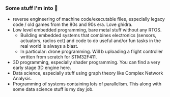 ### Some stuff I'm into 👋

* reverse engineering of machine code/executable files, especially legacy code / old games from the 80s and 90s era. Love ghidra.	
* Low level embedded programming, bare metal stuff without any RTOS.	
    * Building embedded systems that combines electronics (sensors, actuators, radios ect) and code to do useful and/or fun tasks in the real world is always a blast.
    * In particular: drone programming. Will b uploading a flight controller written from scratch for STM32F411.
* 3D programming, especially shader programming. You can find a very early stage 3D engine here.	
* Data science, especially stuff using graph theory like Complex Network Analysis.	
* Programming of systems containing lots of parallelism. This along with some data science stuff is my day job.	



